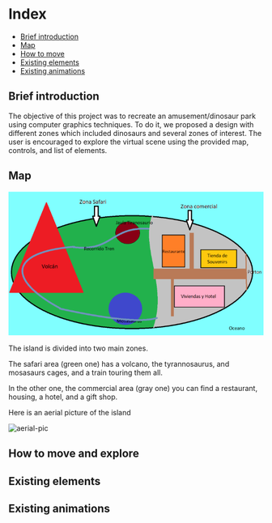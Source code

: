 # Index <!-- omit in toc -->
- [Brief introduction](#brief-introduction)
- [Map](#map)
- [How to move](#how-to-move)
- [Existing elements](#existing-elements)
- [Existing animations](#existing-animations)

## Brief introduction

The objective of this project was to recreate an amusement/dinosaur park using computer graphics techniques. To do it, we proposed a design with different zones which included dinosaurs and several zones of interest. 
The user is encouraged to explore the virtual scene using the provided map, controls, and list of elements.


## Map

![mapa](../imgs/UserDocs/map.png)

The island is divided into two main zones.

The safari area (green one) has a volcano, the tyrannosaurus, and mosasaurs cages, and a train touring them all.

In the other one, the commercial area (gray one) you can find a restaurant, housing, a hotel, and a gift shop.

Here is an aerial picture of the island

![aerial-pic](../imgs/UserDocs/aerial-pic.png)

## How to move and explore

## Existing elements

## Existing animations
